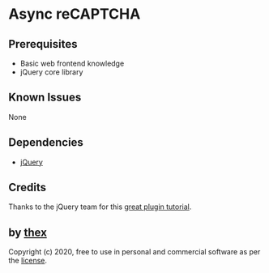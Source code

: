 # Async reCAPTCHA

## Prerequisites
* Basic web frontend knowledge
* jQuery core library

## Known Issues
None

## Dependencies
* [jQuery](https://jquery.com/)

## Credits

Thanks to the jQuery team for this [great plugin tutorial](https://learn.jquery.com/plugins/basic-plugin-creation/).

## by [thex](https://github.com/thexmanxyz)
Copyright (c) 2020, free to use in personal and commercial software as per the [license](/LICENSE).
